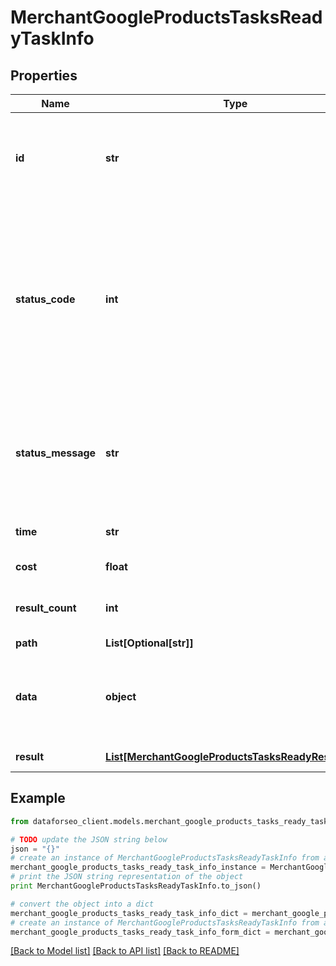 # MerchantGoogleProductsTasksReadyTaskInfo


## Properties

Name | Type | Description | Notes
------------ | ------------- | ------------- | -------------
**id** | **str** | task identifier unique task identifier in our system in the UUID format | [optional] 
**status_code** | **int** | status code of the task generated by DataForSEO, can be within the following range: 10000-60000 you can find the full list of the response codes here | [optional] 
**status_message** | **str** | informational message of the task you can find the full list of general informational messages here | [optional] 
**time** | **str** | execution time, seconds | [optional] 
**cost** | **float** | total tasks cost, USD | [optional] 
**result_count** | **int** | number of elements in the result array | [optional] 
**path** | **List[Optional[str]]** | URL path | [optional] 
**data** | **object** | contains the same parameters that you specified in the POST request | [optional] 
**result** | [**List[MerchantGoogleProductsTasksReadyResultInfo]**](MerchantGoogleProductsTasksReadyResultInfo.md) | array of results | [optional] 

## Example

```python
from dataforseo_client.models.merchant_google_products_tasks_ready_task_info import MerchantGoogleProductsTasksReadyTaskInfo

# TODO update the JSON string below
json = "{}"
# create an instance of MerchantGoogleProductsTasksReadyTaskInfo from a JSON string
merchant_google_products_tasks_ready_task_info_instance = MerchantGoogleProductsTasksReadyTaskInfo.from_json(json)
# print the JSON string representation of the object
print MerchantGoogleProductsTasksReadyTaskInfo.to_json()

# convert the object into a dict
merchant_google_products_tasks_ready_task_info_dict = merchant_google_products_tasks_ready_task_info_instance.to_dict()
# create an instance of MerchantGoogleProductsTasksReadyTaskInfo from a dict
merchant_google_products_tasks_ready_task_info_form_dict = merchant_google_products_tasks_ready_task_info.from_dict(merchant_google_products_tasks_ready_task_info_dict)
```
[[Back to Model list]](../README.md#documentation-for-models) [[Back to API list]](../README.md#documentation-for-api-endpoints) [[Back to README]](../README.md)


